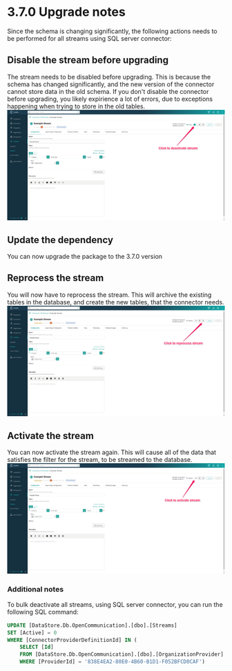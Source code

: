 # 3.7.0 Upgrade notes
Since the schema is changing significantly, the following actions needs to be 
performed for all streams using SQL server connector:

## Disable the stream before upgrading
The stream needs to be disabled before upgrading. This is because the schema
has changed significantly, and the new version of the connector cannot store
data in the old schema. If you don't disable the connector before upgrading,
you likely expirience a lot of errors, due to exceptions happening when trying
to store in the old tables.
![Deactivate stream screenshot](./3.7.0-upgrade-images/Deactivate-stream-screenshot.png)

## Update the dependency
You can now upgrade the package to the 3.7.0 version

## Reprocess the stream
You will now have to reprocess the stream. This will archive the existing
tables in the database, and create the new tables, that the connector needs.
![Deactivate stream screenshot](./3.7.0-upgrade-images/Reprocess-stream-screenshot.png)

## Activate the stream
You can now activate the stream again. This will cause all of the data that
satisfies the filter for the stream, to be streamed to the database.
![Activate stream screenshot](./3.7.0-upgrade-images/Activate-stream-screenshot.png)


### Additional notes
To bulk deactivate all streams, using SQL server connector, you can run the
following SQL command:

```sql
UPDATE [DataStore.Db.OpenCommunication].[dbo].[Streams]
SET [Active] = 0
WHERE [ConnectorProviderDefinitionId] IN (
    SELECT [Id]	
    FROM [DataStore.Db.OpenCommunication].[dbo].[OrganizationProvider]
    WHERE [ProviderId] = '838E4EA2-80E0-4B60-B1D1-F052BFCD0CAF')
```